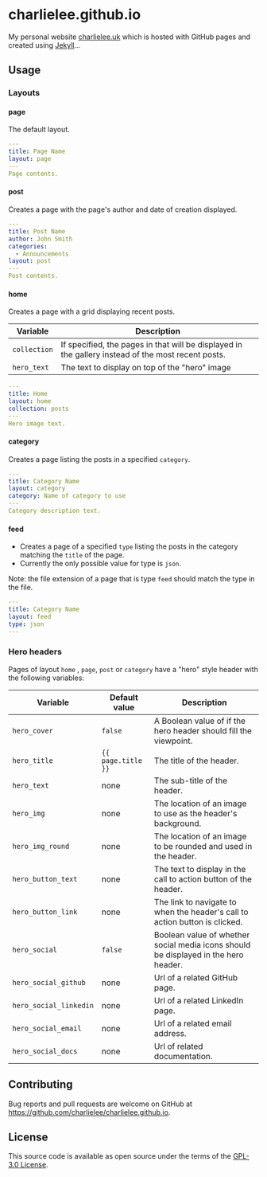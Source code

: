 # charlielee.github.io

My personal website [charlielee.uk](https://www.charlielee.uk/) which is hosted with GitHub pages and created using [Jekyll](https://jekyllrb.com/)...

## Usage

### Layouts

#### page

The default layout.

```yaml
---
title: Page Name
layout: page
---
Page contents.
```

#### post

Creates a page with the page's author and date of creation displayed.

```yaml
---
title: Post Name
author: John Smith
categories:
  - Announcements
layout: post
---
Post contents.
```

#### home

Creates a page with a grid displaying recent posts.

| Variable     | Description                                                                                        |
| ------------ | -------------------------------------------------------------------------------------------------- |
| `collection` | If specified, the pages in that will be displayed in the gallery instead of the most recent posts. |
| `hero_text`  | The text to display on top of the "hero" image                                                     |

```yaml
---
title: Home
layout: home
collection: posts
---
Hero image text.
```

#### category

Creates a page listing the posts in a specified `category`.

```yaml
---
title: Category Name
layout: category
category: Name of category to use
---
Category description text.
```

#### feed

- Creates a page of a specified `type` listing the posts in the category matching the `title` of the page.
- Currently the only possible value for type is `json`.

Note: the file extension of a page that is type `feed` should match the type in the file.

```yaml
---
title: Category Name
layout: feed
type: json
---
```

### Hero headers

Pages of layout `home` , `page`, `post` or `category` have a "hero" style header with the following variables:

| Variable               | Default value      | Description                                                                         |
| ---------------------- | ------------------ | ----------------------------------------------------------------------------------- |
| `hero_cover`           | `false`            | A Boolean value of if the hero header should fill the viewpoint.                    |
| `hero_title`           | `{{ page.title }}` | The title of the header.                                                            |
| `hero_text`            | none               | The sub-title of the header.                                                        |
| `hero_img`             | none               | The location of an image to use as the header's background.                         |
| `hero_img_round`       | none               | The location of an image to be rounded and used in the header.                      |
| `hero_button_text`     | none               | The text to display in the call to action button of the header.                     |
| `hero_button_link`     | none               | The link to navigate to when the header's call to action button is clicked.         |
| `hero_social`          | `false`            | Boolean value of whether social media icons should be displayed in the hero header. |
| `hero_social_github`   | none               | Url of a related GitHub page.                                                       |
| `hero_social_linkedin` | none               | Url of a related LinkedIn page.                                                     |
| `hero_social_email`    | none               | Url of a related email address.                                                     |
| `hero_social_docs`     | none               | Url of related documentation.                                                       |

## Contributing

Bug reports and pull requests are welcome on GitHub at https://github.com/charlielee/charlielee.github.io.

## License

This source code is available as open source under the terms of the [GPL-3.0 License](https://opensource.org/licenses/GPL-3.0).
